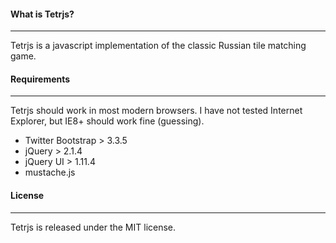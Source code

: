 #### What is Tetrjs?
***
Tetrjs is a javascript implementation of the classic Russian tile matching game.

#### Requirements
***
Tetrjs should work in most modern browsers. I have not tested Internet Explorer, but IE8+ should work fine (guessing).

* Twitter Bootstrap > 3.3.5 
* jQuery > 2.1.4
* jQuery UI > 1.11.4
* mustache.js


#### License
***
Tetrjs is released under the MIT license.


